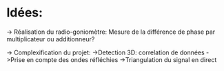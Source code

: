 # Idées:
-> Réalisation du radio-goniomètre:
    Mesure de la différence de phase par multiplicateur ou additionneur?

-> Complexification du projet:
    ->Detection 3D: correlation de données
    ->Prise en compte des ondes réfléchies
    ->Triangulation du signal en direct
